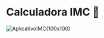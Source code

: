 # Calculadora IMC 🧮

![AplicativoIMC](https://github.com/Lucaasshq/calculadora_imc_flutter/assets/120293165/78e01fb3-b9b0-47f2-a9dd-f4ea5c4f8034)(100x100)
